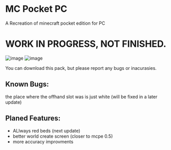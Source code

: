 # MC Pocket PC
A Recreation of minecraft pocket edition for PC

# WORK IN PROGRESS, NOT FINISHED.

![image](https://github.com/user-attachments/assets/18f3db75-a438-4062-b37b-7c0fdedc81e6)
![image](https://github.com/user-attachments/assets/492410f7-8b1b-4a8c-a958-0176a8a3472e)

You can download this pack, but please report any bugs or inacurasies.

## Known Bugs:
the place where the offhand slot was is just white (will be fixed in a later update)

## Planed Features:
- ALlways red beds (next update)
- better world create screen (closer to mcpe 0.5)
- more accuracy improvments
